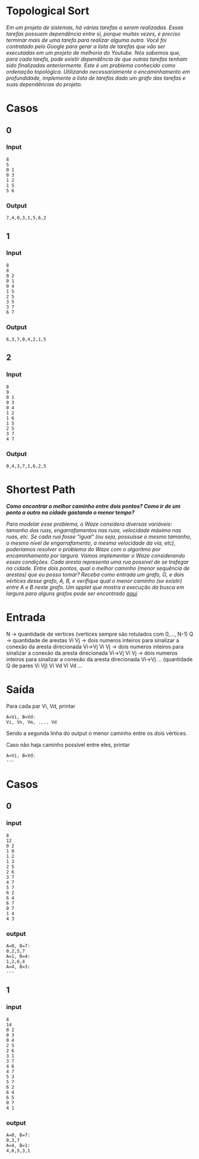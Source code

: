 # Topological Sort

*Em um projeto de sistemas, há várias tarefas a serem realizadas. Essas tarefas possuem dependência entre si, porque muitas vezes, é preciso terminar mais de uma tarefa para realizar alguma outra. Você foi contratado pelo Google para gerar a lista de tarefas que vão ser executadas em um projeto de melhoria do Youtube. Nós sabemos que, para cada tarefa, pode existir dependência de que outras tarefas tenham sido finalizadas anteriormente. Este é um problema conhecido como ordenação topológica. Utilizando necessariamente o encaminhamento em profundidade, implemente a lista de tarefas dado um grafo das tarefas e suas dependências do projeto.*

# Casos
## 0
### Input 
```
8
5
0 1
0 3
1 2
1 5
5 6
```
### Output 
```
7,4,0,3,1,5,6,2
```

## 1
### Input 
```
8
8
0 2
0 1
0 4
1 5 
2 5
3 5
3 7
6 7
```
### Output 
```
6,3,7,0,4,2,1,5
```

## 2
### Input 
```
8
9
0 1
0 3
0 4
1 2
1 6
1 5
2 5
3 7
4 7
```
### Output 
```
0,4,3,7,1,6,2,5
```

# Shortest Path

***Como encontrar o melhor caminho entre dois pontos? Como ir de um ponto a outro na cidade gastando o menor tempo?***

*Para modelar esse problema, o Waze considera diversas variáveis: tamanho das ruas, engarrafamentos nas ruas, velocidade máxima nas ruas, etc.
Se cada rua fosse "igual" (ou seja, possuísse o mesmo tamanho, o mesmo nível de engarrafamento, a mesma velocidade da via, etc), poderíamos resolver o problema do Waze com o algoritmo por encaminhamento por largura.
Vamos implementar o Waze considerando essas condições. Cada aresta representa uma rua possível de se trafegar na cidade. Entre dois pontos, qual o melhor caminho (menor sequência de arestas) que eu posso tomar?
Receba como entrada um grafo, G, e dois vértices desse grafo, A, B, e verifique qual o menor caminho (se existir) entre A e B neste grafo.
Um applet que mostra a execução da busca em largura para alguns grafos pode ser encontrado  [aqui](https://www.cs.usfca.edu/~galles/visualization/BFS.html)*

# Entrada
N ->  quantidade de vertices (vertices sempre são rotulados com 0,..., N-1)
Q -> quantidade de arestas
Vi Vj -> dois numeros inteiros para sinalizar a conexão da aresta direcionada Vi->Vj
Vi Vj -> dois numeros inteiros para sinalizar a conexão da aresta direcionada Vi->Vj
Vi Vj -> dois numeros inteiros para sinalizar a conexão da aresta direcionada Vi->Vj
...
(quantidade Q de pares Vi Vj)
Vi Vd
Vi Vd
...

# Saída
Para cada par Vi, Vd, printar 
```
A=Vi, B=Vd:
Vi, Vn, Vm, .... Vd
```
Sendo a segunda linha do output o menor caminho entre os dois vértices. 

Caso não haja caminho possível entre eles, printar
 
```
A=Vi, B=Vd:
---
```


# Casos
## 0
### input
```
8
12
0 2
1 0
1 2
1 3
2 5
2 6
3 7
4 7
5 7
6 2
6 4
6 7
0 7
1 4
4 3
```
### output
```
A=0, B=7:
0,2,5,7
A=1, B=4:
1,2,6,4
A=4, B=3:
---
```

## 1
### input
```
8
14
0 2
0 3
0 4
2 5
2 6
3 1
3 7
4 6
4 7
5 3
5 7
6 2
6 4
6 5
0 7
4 1
```
### output
```
A=0, B=7:
0,3,7
A=4, B=1:
4,6,5,3,1
```







